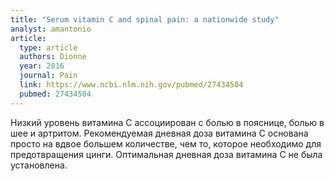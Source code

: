 ```yaml
---
title: "Serum vitamin C and spinal pain: a nationwide study"
analyst: amantonio
article:
  type: article
  authors: Dionne
  year: 2016
  journal: Pain
  link: https://www.ncbi.nlm.nih.gov/pubmed/27434504
  pubmed: 27434504
---
```


Низкий уровень витамина С ассоциирован с болью в пояснице, болью в шее и артритом.
Рекомендуемая дневная доза витамина С основана просто на вдвое большем количестве, чем то, которое необходимо для предотвращения цинги. Оптимальная дневная доза витамина С не была установлена.
